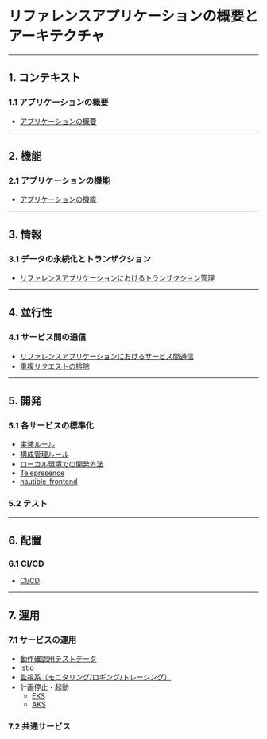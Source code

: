 # リファレンスアプリケーションの概要とアーキテクチャ

---
## 1. コンテキスト
### 1.1 アプリケーションの概要
- [アプリケーションの概要](./1_context/app-common/README.md)

---
## 2. 機能
### 2.1 アプリケーションの機能
- [アプリケーションの機能](./2_function/README.md)

---
## 3. 情報
### 3.1 データの永続化とトランザクション
- [リファレンスアプリケーションにおけるトランザクション管理](./3_information/persistence-and-transaction/transaction/README.md)

---
## 4. 並行性
### 4.1 サービス間の通信
- [リファレンスアプリケーションにおけるサービス間通信](./4_concurrency/service-communication/service-communication/README.md)
- [重複リクエストの排除](./4_concurrency/service-communication/exclusion-duplicate-requests/README.md)

---
## 5. 開発
### 5.1 各サービスの標準化
- [実装ルール](./5_development/services-standardization/impl-rule.md "実装ルール")
- [構成管理ルール](./5_development/services-standardization/scm-rule.md "構成管理ルール")
- [ローカル環境での開発方法](./5_development/services-standardization/local-develop.md "ローカル環境での開発方法")
- [Telepresence](./5_development/services-standardization/telepresence/README.md "Telepresence")
- [nautible-frontend](https://github.com/nautible/nautible-front/blob/main/README.md "nautible-frontend")

### 5.2 テスト

---
## 6. 配置
### 6.1 CI/CD
- [CI/CD](https://github.com/nautible/nautible-infra/blob/main/ci_cd/README.md "CI/CD")

---
## 7. 運用
### 7.1 サービスの運用
- [動作確認用テストデータ](https://github.com/nautible/nautible-app-ms-order/blob/main/testdata.md
 "動作確認用テストデータ")
- [Istio](https://github.com/nautible/nautible-plugin/blob/main/service-mesh/README.md)
- [監視系（モニタリング/ロギング/トレーシング）](https://github.com/nautible/nautible-plugin/blob/main/observation/README.md "監視系（モニタリング/ロギング/トレーシング）")
- 計画停止・起動
  - [EKS](https://github.com/nautible/nautible-infra/blob/main/aws/terraform/nautible-aws-platform/modules/tool/eks-planned-outage/README.md)
  - [AKS](https://github.com/nautible/nautible-infra/blob/main/azure/terraform/nautible-azure-platform/modules/tool/aks-planned-outage/README.md)
### 7.2 共通サービス
